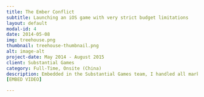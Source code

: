 ```yaml
---
title: The Ember Conflict
subtitle: Launching an iOS game with very strict budget limitations
layout: default
modal-id: 4
date: 2014-05-08
img: treehouse.png
thumbnail: treehouse-thumbnail.png
alt: image-alt
project-date: May 2014 - August 2015
client: Substantial Games
category: Full-Time, Onsite (China)
description: Embedded in the Substantial Games team, I handled all marketing responsibilities, leading to a very successful launch weekend where, following very strong Apple support in China, we acquired close to 200,000 players while spending $0 in marketing budget. The Ember Conflict is a now-defunct real-time tactical and strategy game pitting squads of 3 to 6 units against each other in fast-paced, bloody skirmishes.
[EMBED VIDEO]

---
```

